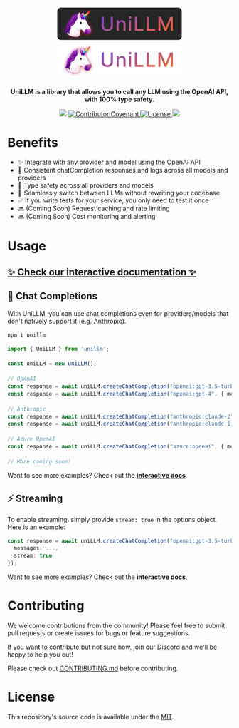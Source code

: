<p align="center">
  <h1 align="center">
  <a href="https://docs.unillm.ai/#gh-light-mode-only" target="_blank">
    <img src=".github/assets/logo-light-mode.svg" alt="logo" width="280">
  </a>

  <a href="https://docs.unillm.ai/#gh-dark-mode-only" target="_blank">
    <img src=".github/assets/logo-dark-mode.svg" alt="logo" width="280">
  </a>
  </h1>
</p>

<p align="center">
  <strong>UniLLM is a library that allows you to call any LLM using the OpenAI API, with 100% type safety.</strong>
</p>

<p align="center">
<img src="https://github.com/pezzolabs/pezzo/actions/workflows/ci.yaml/badge.svg" />
<a href="CODE_OF_CONDUCT.md">
  <img src="https://img.shields.io/badge/Contributor%20Covenant-v2.0%20adopted-ff69b4.svg" alt="Contributor Covenant">
</a>
<a href="https://opensource.org/licenses/MIT">
  <img src="https://img.shields.io/badge/License-MIT-blue.svg" alt="License">
</a>
<a href="https://www.npmjs.com/package/unillm" target="_blank">
  <img src="https://img.shields.io/badge/npm-@pezzo/client-green">
</a>
</p>

# Benefits
- ✨ Integrate with any provider and model using the OpenAI API
- 💬 Consistent chatCompletion responses and logs across all models and providers
- 💯 Type safety across all providers and models
- 🔁 Seamlessly switch between LLMs without rewriting your codebase
- ✅ If you write tests for your service, you only need to test it once
- 🔜 (Coming Soon) Request caching and rate limiting
- 🔜 (Coming Soon) Cost monitoring and alerting

# Usage

## [✨ Check our interactive documentation ✨](https://docs.unillm.ai)

## 💬 Chat Completions

With UniLLM, you can use chat completions even for providers/models that don't natively support it (e.g. Anthropic).


```bash
npm i unillm
```

```ts
import { UniLLM } from 'unillm';

const uniLLM = new UniLLM();

// OpenAI
const response = await uniLLM.createChatCompletion("openai:gpt-3.5-turbo", { messages: ... });
const response = await uniLLM.createChatCompletion("openai:gpt-4", { messages: ... });

// Anthropic
const response = await uniLLM.createChatCompletion("anthropic:claude-2", { messages: ... });
const response = await uniLLM.createChatCompletion("anthropic:claude-1-instant", { messages: ... });

// Azure OpenAI
const response = await uniLLM.createChatCompletion("azure:openai", { messages: ... });

// More coming soon!
```
Want to see more examples? Check out the **[interactive docs](https://docs.unillm.ai)**.


## ⚡️ Streaming

To enable streaming, simply provide `stream: true` in the options object. Here is an example:
```ts
const response = await uniLLM.createChatCompletion("openai:gpt-3.5-turbo", {
  messages: ...,
  stream: true
});
```

Want to see more examples? Check out the **[interactive docs](https://docs.unillm.ai)**.

# Contributing

We welcome contributions from the community! Please feel free to submit pull requests or create issues for bugs or feature suggestions.

If you want to contribute but not sure how, join our [Discord](https://pezzo.cc/discord) and we'll be happy to help you out!

Please check out [CONTRIBUTING.md](CONTRIBUTING.md) before contributing.

# License

This repository's source code is available under the [MIT](LICENSE).